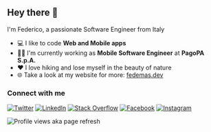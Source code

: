 ## Hey there 👋
 I'm Federico, a passionate Software Engineer from Italy
  
- 💻 I like to code **Web and Mobile apps**
- 👨‍💻 I'm currently working as **Mobile Software Engineer** at **PagoPA S.p.A.**
- ❤ I love hiking and lose myself in the beauty of nature
- 🌐 Take a look at my website for more: <a href="http://fedemas.me" target="_blank">fedemas.dev</a>

### Connect with me

[![Twitter](https://img.shields.io/badge/twitter-1da1f2.svg?&style=for-the-badge&logo=twitter&logoColor=white)](https://twitter.com/0xfedemas)
[![LinkedIn](https://img.shields.io/badge/linkedin-0077b5.svg?&style=for-the-badge&logo=linkedin&logoColor=white)](https://www.linkedin.com/in/fedemas)
[![Stack Overflow](https://img.shields.io/badge/stack%20overflow-f48024?logo=stack-overflow&logoColor=white&style=for-the-badge)](https://stackoverflow.com/users/federico-mastrini)
[![Facebook](https://img.shields.io/badge/facebook-%231877F2.svg?&style=for-the-badge&logo=facebook&logoColor=white)](https://www.facebook.com/fedemas993/)
[![Instagram](https://img.shields.io/badge/instagram-e1306c.svg?&style=for-the-badge&logo=instagram&logoColor=white)](https://instagram.com/0xfedemas__)

![Profile views aka page refresh](https://komarev.com/ghpvc/?username=mastro993&label=Profile%20views&color=0e75b6&style=flat)


